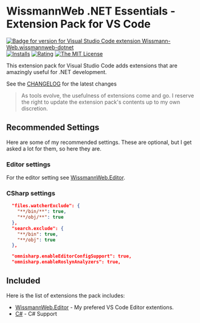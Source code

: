 # WissmannWeb .NET Essentials - Extension Pack for VS Code

[![Badge for version for Visual Studio Code extension Wissmann-Web.wissmannweb-dotnet](https://vsmarketplacebadge.apphb.com/version/Wissmann-Web.wissmannweb-dotnet.svg?color=blue&style=?style=for-the-badge&logo=visual-studio-code)](https://marketplace.visualstudio.com/items?itemName=Wissmann-Web.wissmannweb-dotnet) [![Installs](https://vsmarketplacebadge.apphb.com/installs-short/Wissmann-Web.wissmannweb-dotnet.svg?color=blue&style=flat-square)](https://marketplace.visualstudio.com/items?itemName=Wissmann-Web.wissmannweb-dotnet) [![Rating](https://vsmarketplacebadge.apphb.com/rating-star/Wissmann-Web.wissmannweb-dotnet.svg?color=blue&style=flat-square)](https://marketplace.visualstudio.com/items?itemName=Wissmann-Web.wissmannweb-dotnet) [![The MIT License](https://img.shields.io/badge/license-MIT-orange.svg?color=blue&style=flat-square)](http://opensource.org/licenses/MIT)

This extension pack for Visual Studio Code adds extensions that are amazingly useful for .NET development.

See the [CHANGELOG](CHANGELOG.md) for the latest changes

> As tools evolve, the usefulness of extensions come and go. I reserve the right to update the extension pack's contents up to my own discretion.

## Recommended Settings

Here are some of my recommended settings. These are optional, but I get asked a lot for them, so here they are.

### Editor settings

For the editor setting see [WissmannWeb.Editor](https://marketplace.visualstudio.com/items?itemName=wissmann-web.wissmannweb-editor).

### CSharp settings

```json
  "files.watcherExclude": {
    "**/bin/**": true,
    "**/obj/**": true
  },
  "search.exclude": {
    "**/bin": true,
    "**/obj": true
  },

  "omnisharp.enableEditorConfigSupport": true,
  "omnisharp.enableRoslynAnalyzers": true,
```

## Included

Here is the list of extensions the pack includes:

- [WissmannWeb.Editor](https://marketplace.visualstudio.com/items?itemName=Wissmann-Web.wissmannweb-editor) - My prefered VS Code Editor extentions.
- [C#](https://marketplace.visualstudio.com/items?itemName=ms-dotnettools.csharp) - C# Support
